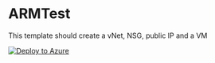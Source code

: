 # ARMTest
This template should create a vNet, NSG, public IP and a VM

[![Deploy to Azure](https://azuredeploy.net/deploybutton.png)](https://azuredeploy.net/?repository=https://github.com/nerenther/ARMTest)
